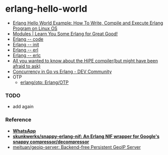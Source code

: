 erlang-hello-world
==================
- [Erlang Hello World Example: How To Write, Compile and Execute Erlang Program on Linux OS](https://www.thegeekstuff.com/2010/05/erlang-hello-world-example/)
- [Modules | Learn You Some Erlang for Great Good!](https://learnyousomeerlang.com/modules)
- [Erlang -- code](http://erlang.org/doc/man/code.html)
- [Erlang -- init](http://erlang.org/doc/man/init.html)
- [Erlang -- erl](https://erlang.org/doc/man/erl.html)
- [Erlang -- erlc](https://erlang.org/doc/man/erlc.html)
- [All you wanted to know about the HiPE compiler(but might have been afraid to ask)](http://erlang.org/workshop/2003/paper/p36-sagonas.pdf)
- [Concurrency in Go vs Erlang - DEV Community](https://dev.to/pancy/concurrency-in-go-vs-erlang-595a)
- OTP
  - [erlang/otp: Erlang/OTP](https://github.com/erlang/otp)
### TODO
- add again

### Reference
- [**WhatsApp**](https://github.com/orgs/WhatsApp/repositories?language=erlang)
- [**skunkwerks/snappy-erlang-nif: An Erlang NIF wrapper for Google's snappy compressor/decompressor**](https://github.com/skunkwerks/snappy-erlang-nif)
- [meituan/geoip-server: Backend-free Persistent GeoIP Server](https://github.com/meituan/geoip-server)
